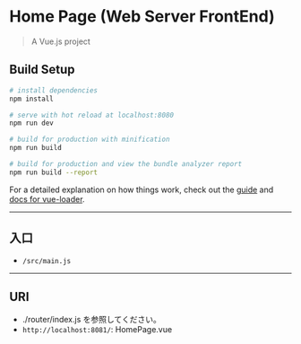 # Home Page (Web Server FrontEnd)

> A Vue.js project

## Build Setup

``` bash
# install dependencies
npm install

# serve with hot reload at localhost:8080
npm run dev

# build for production with minification
npm run build

# build for production and view the bundle analyzer report
npm run build --report
```

For a detailed explanation on how things work, check out the [guide](http://vuejs-templates.github.io/webpack/) and [docs for vue-loader](http://vuejs.github.io/vue-loader).

---

## 入口

- `/src/main.js`

---

## URI

- ./router/index.js を参照してください。
- `http://localhost:8081/`: HomePage.vue
